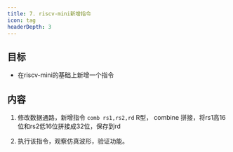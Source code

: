 ```yaml
---
title: 7. riscv-mini新增指令
icon: tag
headerDepth: 3
---
```

## 目标
- 在riscv-mini的基础上新增一个指令

## 内容
1. 修改数据通路，新增指令
`comb rs1,rs2,rd` R型，
combine 拼接，将rs1高16位和rs2低16位拼接成32位，保存到rd

2. 执行该指令，观察仿真波形，验证功能。
